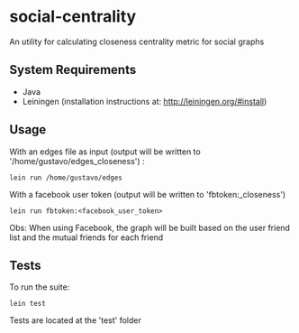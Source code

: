 # social-centrality

An utility for calculating closeness centrality metric for social graphs

## System Requirements

- Java
- Leiningen (installation instructions at: http://leiningen.org/#install)

## Usage

With an edges file as input (output will be written to '/home/gustavo/edges_closeness') :

    lein run /home/gustavo/edges

With a facebook user token (output will be written to 'fbtoken:<token>_closeness')

    lein run fbtoken:<facebook_user_token>

Obs: When using Facebook, the graph will be built based on the user friend list and the mutual friends for each friend

## Tests
To run the suite:

    lein test

Tests are located at the 'test' folder


